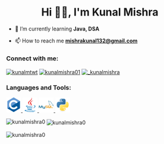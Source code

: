 <h1 align="center">Hi 👋😄, I'm Kunal Mishra</h1>

- 🌱 I’m currently learning **Java, DSA**

- 📫 How to reach me **mishrakunal132@gmail.com**

<h3 align="left">Connect with me:</h3>
<p align="left">
<a href="https://twitter.com/kunalmtwt" target="blank"><img align="center" src="https://raw.githubusercontent.com/rahuldkjain/github-profile-readme-generator/master/src/images/icons/Social/twitter.svg" alt="kunalmtwt" height="30" width="40" /></a>
<a href="https://linkedin.com/in/kunalmishra01" target="blank"><img align="center" src="https://raw.githubusercontent.com/rahuldkjain/github-profile-readme-generator/master/src/images/icons/Social/linked-in-alt.svg" alt="kunalmishra01" height="30" width="40" /></a>
<a href="https://www.leetcode.com/_kunalmishra" target="blank"><img align="center" src="https://raw.githubusercontent.com/rahuldkjain/github-profile-readme-generator/master/src/images/icons/Social/leet-code.svg" alt="_kunalmishra" height="30" width="40" /></a>
</p>

<h3 align="left">Languages and Tools:</h3>
<p align="left"> <a href="https://www.cprogramming.com/" target="_blank" rel="noreferrer"> <img src="https://raw.githubusercontent.com/devicons/devicon/master/icons/c/c-original.svg" alt="c" width="40" height="40"/> </a> <a href="https://www.java.com" target="_blank" rel="noreferrer"> <img src="https://raw.githubusercontent.com/devicons/devicon/master/icons/java/java-original.svg" alt="java" width="40" height="40"/> </a> <a href="https://www.mysql.com/" target="_blank" rel="noreferrer"> <img src="https://raw.githubusercontent.com/devicons/devicon/master/icons/mysql/mysql-original-wordmark.svg" alt="mysql" width="40" height="40"/> </a> <a href="https://www.python.org" target="_blank" rel="noreferrer"> <img src="https://raw.githubusercontent.com/devicons/devicon/master/icons/python/python-original.svg" alt="python" width="40" height="40"/> </a> </p>

<p><img align="left" src="https://github-readme-stats.vercel.app/api/top-langs?username=kunalmishra0&show_icons=true&locale=en&layout=compact" alt="kunalmishra0" /></p>

<p>&nbsp;<img align="center" src="https://github-readme-stats.vercel.app/api?username=kunalmishra0&show_icons=true&locale=en" alt="kunalmishra0" /></p>

<p><img align="center" src="https://github-readme-streak-stats.herokuapp.com/?user=kunalmishra0&" alt="kunalmishra0" /></p>
